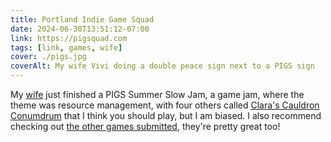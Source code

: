 ```yaml
---
title: Portland Indie Game Squad
date: 2024-06-30T13:51:12-07:00
link: https://pigsquad.com
tags: [link, games, wife]
cover: ./pigs.jpg
coverAlt: My wife Vivi doing a double peace sign next to a PIGS sign
---
```


My [wife](https://vivi.the.enbywit.ch) just finished a PIGS Summer Slow Jam, a game jam, where the theme was resource management, with four others called [Clara's Cauldron Conumdrum](https://ryankoning.itch.io/claras-cauldron-conundrum) that I think you should play, but I am biased. I also recommend checking out [the other games submitted](https://itch.io/jam/ssjresourcemanagement/entries), they're pretty great too!
